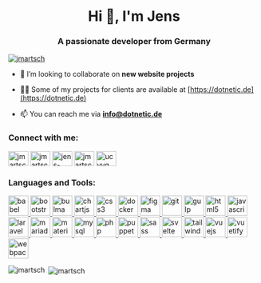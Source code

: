 <h1 align="center">Hi 👋, I'm Jens</h1>
<h3 align="center">A passionate developer from Germany</h3>

<p align="left"> <a href="https://twitter.com/jmartsch" target="blank"><img src="https://img.shields.io/twitter/follow/jmartsch?logo=twitter&style=for-the-badge" alt="jmartsch" /></a> </p>

- 👯 I’m looking to collaborate on **new website projects**

- 👨‍💻 Some of my projects for clients are available at [https://dotnetic.de](https://dotnetic.de)

- 📫 You can reach me via **info@dotnetic.de**

<h3 align="left">Connect with me:</h3>
<p align="left">
<a href="https://codepen.io/jmar" target="blank"><img align="center" src="https://cdn.jsdelivr.net/npm/simple-icons@3.0.1/icons/codepen.svg" alt="jmartsch" height="30" width="40" /></a>
<a href="https://twitter.com/jmartsch" target="blank"><img align="center" src="https://cdn.jsdelivr.net/npm/simple-icons@3.0.1/icons/twitter.svg" alt="jmartsch" height="30" width="40" /></a>
<a href="https://linkedin.com/in/jens-martsch-7b156519b" target="blank"><img align="center" src="https://cdn.jsdelivr.net/npm/simple-icons@3.0.1/icons/linkedin.svg" alt="jens-martsch-7b156519b" height="30" width="40" /></a>
<a href="https://codesandbox.com/jmartsch" target="blank"><img align="center" src="https://cdn.jsdelivr.net/npm/simple-icons@3.0.1/icons/codesandbox.svg" alt="jmartsch" height="30" width="40" /></a>
<a href="https://www.youtube.com/c/ucyvqmagmcpeavorp1ybuy0a" target="blank"><img align="center" src="https://cdn.jsdelivr.net/npm/simple-icons@3.0.1/icons/youtube.svg" alt="ucyvqmagmcpeavorp1ybuy0a" height="30" width="40" /></a>
</p>

<h3 align="left">Languages and Tools:</h3>
<p align="left"> <a href="https://babeljs.io/" target="_blank"> <img src="https://www.vectorlogo.zone/logos/babeljs/babeljs-icon.svg" alt="babel" width="40" height="40"/> </a> <a href="https://getbootstrap.com" target="_blank"> <img src="https://devicons.github.io/devicon/devicon.git/icons/bootstrap/bootstrap-plain.svg" alt="bootstrap" width="40" height="40"/> </a> <a href="https://bulma.io/" target="_blank"> <img src="https://raw.githubusercontent.com/gilbarbara/logos/804dc257b59e144eaca5bc6ffd16949752c6f789/logos/bulma.svg" alt="bulma" width="40" height="40"/> </a> <a href="https://www.chartjs.org" target="_blank"> <img src="https://www.chartjs.org/media/logo-title.svg" alt="chartjs" width="40" height="40"/> </a> <a href="https://www.w3schools.com/css/" target="_blank"> <img src="https://devicons.github.io/devicon/devicon.git/icons/css3/css3-original-wordmark.svg" alt="css3" width="40" height="40"/> </a> <a href="https://www.docker.com/" target="_blank"> <img src="https://devicons.github.io/devicon/devicon.git/icons/docker/docker-original-wordmark.svg" alt="docker" width="40" height="40"/> </a> <a href="https://www.figma.com/" target="_blank"> <img src="https://www.vectorlogo.zone/logos/figma/figma-icon.svg" alt="figma" width="40" height="40"/> </a> <a href="https://git-scm.com/" target="_blank"> <img src="https://www.vectorlogo.zone/logos/git-scm/git-scm-icon.svg" alt="git" width="40" height="40"/> </a> <a href="https://gulpjs.com" target="_blank"> <img src="https://devicons.github.io/devicon/devicon.git/icons/gulp/gulp-plain.svg" alt="gulp" width="40" height="40"/> </a> <a href="https://www.w3.org/html/" target="_blank"> <img src="https://devicons.github.io/devicon/devicon.git/icons/html5/html5-original-wordmark.svg" alt="html5" width="40" height="40"/> </a> <a href="https://developer.mozilla.org/en-US/docs/Web/JavaScript" target="_blank"> <img src="https://devicons.github.io/devicon/devicon.git/icons/javascript/javascript-original.svg" alt="javascript" width="40" height="40"/> </a> <a href="https://laravel.com/" target="_blank"> <img src="https://devicons.github.io/devicon/devicon.git/icons/laravel/laravel-plain-wordmark.svg" alt="laravel" width="40" height="40"/> </a> <a href="https://mariadb.org/" target="_blank"> <img src="https://www.vectorlogo.zone/logos/mariadb/mariadb-icon.svg" alt="mariadb" width="40" height="40"/> </a> <a href="https://materializecss.com/" target="_blank"> <img src="https://raw.githubusercontent.com/prplx/svg-logos/5585531d45d294869c4eaab4d7cf2e9c167710a9/svg/materialize.svg" alt="materialize" width="40" height="40"/> </a> <a href="https://www.mysql.com/" target="_blank"> <img src="https://devicons.github.io/devicon/devicon.git/icons/mysql/mysql-original-wordmark.svg" alt="mysql" width="40" height="40"/> </a> <a href="https://www.php.net" target="_blank"> <img src="https://devicons.github.io/devicon/devicon.git/icons/php/php-original.svg" alt="php" width="40" height="40"/> </a> <a href="https://github.com/puppeteer/puppeteer" target="_blank"> <img src="https://www.vectorlogo.zone/logos/pptrdev/pptrdev-official.svg" alt="puppeteer" width="40" height="40"/> </a> <a href="https://sass-lang.com" target="_blank"> <img src="https://devicons.github.io/devicon/devicon.git/icons/sass/sass-original.svg" alt="sass" width="40" height="40"/> </a> <a href="https://svelte.dev" target="_blank"> <img src="https://upload.wikimedia.org/wikipedia/commons/1/1b/Svelte_Logo.svg" alt="svelte" width="40" height="40"/> </a> <a href="https://tailwindcss.com/" target="_blank"> <img src="https://www.vectorlogo.zone/logos/tailwindcss/tailwindcss-icon.svg" alt="tailwind" width="40" height="40"/> </a> <a href="https://vuejs.org/" target="_blank"> <img src="https://devicons.github.io/devicon/devicon.git/icons/vuejs/vuejs-original-wordmark.svg" alt="vuejs" width="40" height="40"/> </a> <a href="https://vuetifyjs.com/en/" target="_blank"> <img src="https://bestofjs.org/logos/vuetify.svg" alt="vuetify" width="40" height="40"/> </a> <a href="https://webpack.js.org" target="_blank"> <img src="https://devicons.github.io/devicon/devicon.git/icons/webpack/webpack-original.svg" alt="webpack" width="40" height="40"/> </a> </p>

<p><img align="left" src="https://github-readme-stats.vercel.app/api/top-langs?username=jmartsch&show_icons=true&locale=en&layout=compact" alt="jmartsch" /></p>

<p>&nbsp;<img align="center" src="https://github-readme-stats.vercel.app/api?username=jmartsch&show_icons=true&locale=en" alt="jmartsch" /></p>
